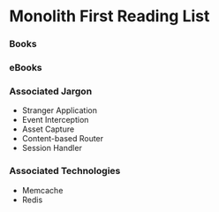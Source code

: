 # Monolith First Reading List

### Books

### eBooks

### Associated Jargon

* Stranger Application
* Event Interception
* Asset Capture
* Content-based Router
* Session Handler

### Associated Technologies

* Memcache
* Redis
